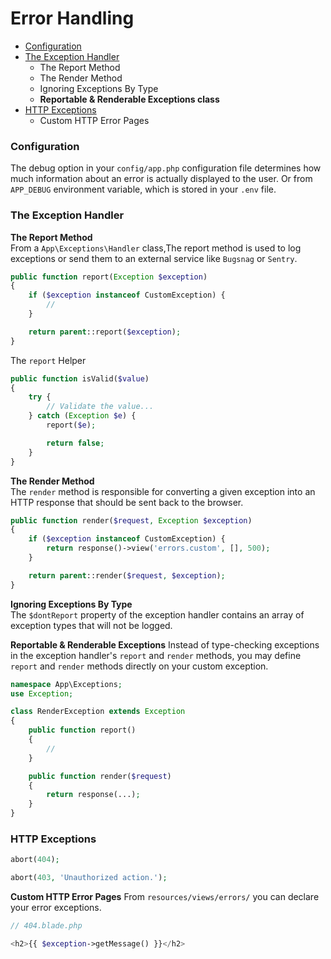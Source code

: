 # Error Handling

* [Configuration](#configuration)
* [The Exception Handler](#the-exception-handler)
    * The Report Method
    * The Render Method
    * Ignoring Exceptions By Type
    * **Reportable & Renderable Exceptions class**
* [HTTP Exceptions](#http-exceptions)
    * Custom HTTP Error Pages

### Configuration
The debug option in your <code>config/app.php</code> configuration file determines how much information about an error is actually displayed to the user. Or from <code>APP_DEBUG</code> environment variable, which is stored in your <code>.env</code> file.

### The Exception Handler
**The Report Method** <br>
From a <code>App\Exceptions\Handler</code> class,The report method is used to log exceptions or send them to an external service like <code>Bugsnag</code> or <code>Sentry</code>.
```php
public function report(Exception $exception)
{
    if ($exception instanceof CustomException) {
        //
    }

    return parent::report($exception);
}
```
The <code>report</code> Helper
```php
public function isValid($value)
{
    try {
        // Validate the value...
    } catch (Exception $e) {
        report($e);

        return false;
    }
}
```
**The Render Method** <br>
The <code>render</code> method is responsible for converting a given exception into an HTTP response that should be sent back to the browser.
```php
public function render($request, Exception $exception)
{
    if ($exception instanceof CustomException) {
        return response()->view('errors.custom', [], 500);
    }

    return parent::render($request, $exception);
}
```
**Ignoring Exceptions By Type** <br>
The <code>$dontReport</code> property of the exception handler contains an array of exception types that will not be logged.

**Reportable & Renderable Exceptions**
Instead of type-checking exceptions in the exception handler's <code>report</code> and <code>render</code> methods, you may define <code>report</code> and <code>render</code> methods directly on your custom exception.
```php
namespace App\Exceptions;
use Exception;

class RenderException extends Exception
{
    public function report()
    {
        //
    }

    public function render($request)
    {
        return response(...);
    }
}
```

### HTTP Exceptions
```php
abort(404);

abort(403, 'Unauthorized action.');
```
**Custom HTTP Error Pages**
From <code>resources/views/errors/</code> you can declare your error exceptions.
```php
// 404.blade.php

<h2>{{ $exception->getMessage() }}</h2>
```
